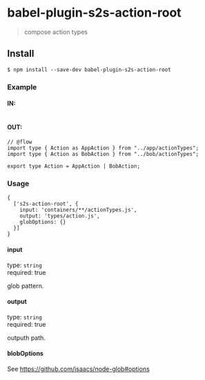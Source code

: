 # babel-plugin-s2s-action-root

> compose action types

## Install

```
$ npm install --save-dev babel-plugin-s2s-action-root
```

### Example

#### IN:

```

```

#### OUT:

```
// @flow
import type { Action as AppAction } from "../app/actionTypes";
import type { Action as BobAction } from "../bob/actionTypes";

export type Action = AppAction | BobAction;
```

### Usage

```
{
  ['s2s-action-root', {
    input: 'containers/**/actionTypes.js',
    output: 'types/action.js',
    globOptions: {}
  }]
}
```

#### input

type: `string` <br>
required: true

glob pattern.

#### output

type: `string` <br>
required: true

outputh path.

#### blobOptions

See https://github.com/isaacs/node-glob#options
